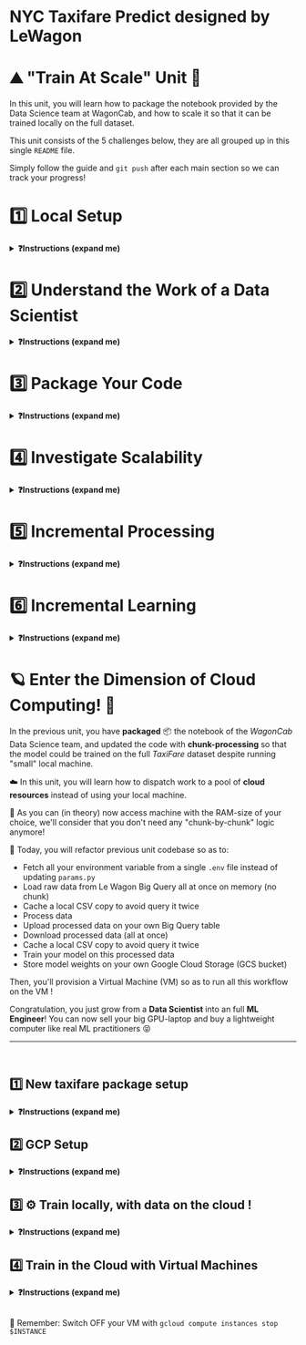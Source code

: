 # NYC Taxifare Predict designed by LeWagon

# ⛰ "Train At Scale" Unit 🗻

In this unit, you will learn how to package the notebook provided by the Data Science team at WagonCab, and how to scale it so that it can be trained locally on the full dataset.

This unit consists of the 5 challenges below, they are all grouped up in this single `README` file.

Simply follow the guide and `git push` after each main section so we can track your progress!

# 1️⃣ Local Setup

<details>
  <summary markdown='span'><strong>❓Instructions (expand me)</strong></summary>

As lead ML Engineer for the project, your first role is to set up a local working environment (with `pyenv`) and a python package that only contains the skeleton of your code base.

💡 Packaging notebooks is a key ML Engineer skill. It allows
- other users to collaborate on the code
- you to clone the code locally or on a remote machine to, for example, train the `taxifare` model on a more powerful machine
- you to put the code in production (on a server that never stops running) to expose it as an **API** or through a **website**
- you to render the code operable so that it can be run manually or plugged into an automation workflow

### 1.1) Create a new pyenv called [🐍 taxifare-env]

🐍 Create the virtual env

```bash
cd ~/code/<user.github_nickname>/{{local_path_to("07-ML-Ops/01-Train-at-scale/01-Train-at-scale")}}
python --version # First, check your Python version for <YOUR_PYTHON_VERSION> below (e.g. 3.10.6)
```

```bash
pyenv virtualenv <YOUR_PYTHON_VERSION> taxifare-env
pyenv local taxifare-env
pip install --upgrade pip
code .
```

Then, make sure both your OS' Terminal and your VS Code's integrated Terminal display `[🐍 taxifare-env]`.
In VS code, open any `.py` file and check that `taxifare-env` is activated by clicking on the pyenv section in the bottom right, as seen below:

<a href="https://wagon-public-datasets.s3.amazonaws.com/data-science-images/07-ML-OPS/pyenv-setup.png" target="_blank">
    <img src='https://wagon-public-datasets.s3.amazonaws.com/data-science-images/07-ML-OPS/pyenv-setup.png' width=400>
</a>

### 1.2) Get familiar with the taxifare package structure

❗️Take 10 minutes to understand the structure of the boilerplate we've prepared for you (don't go into detail); its entry point is `taxifare.interface.main_local`: follow it quickly.

```bash
. # Challenge folder root
├── Makefile          # 🚪 Your command "launcher". Use it extensively (launch training, tests, etc...)
├── README.md         # The file you are reading right now!
├── notebooks
│   └── datascientist_deliverable.ipynb   # The deliverable from the DS team!
├── requirements.txt   # List all third-party packages to add to your local environment
├── setup.py           # Enable `pip install` for your package
├── taxifare           # The code logic for this package
│   ├── __init__.py
│   ├── interface
│   │   ├── __init__.py
│   │   └── main_local.py  # 🚪 Your main Python entry point containing all "routes"
│   └── ml_logic
│   |    ├── __init__.py
│   |    ├── data.py           # Save, load and clean data
│   |    ├── encoders.py       # Custom encoder utilities
│   |    ├── model.py          # TensorFlow model
│   |    ├── preprocessor.py   # Sklearn preprocessing pipelines
│   |    ├── registry.py       # Save and load models
|   ├── utils.py    # # Useful python functions with no dependencies on taxifare logic
|   ├── params.py   # Global project params
|
├── tests  # Tests to run using `make test_...`
│   ├── ...
│   └── ...
├── .gitignore
```

🐍 Install your package on this new virtual env

```bash
cd ~/code/<user.github_nickname>/{{local_path_to("07-ML-Ops/01-Train-at-scale/01-Train-at-scale")}}
pip install -e .
```

Make sure the package is installed by running `pip list | grep taxifare`; it should print the absolute path to the package.


### 1.3) Where is the data?

**Raw data is in Google Big Query**

WagonCab's engineering team stores all it's cab course history since 2009 in a massive Big Query table `wagon-public-datasets.taxifare.raw_all`.
- This table contains `1.1 Million` for this challenge exactly, from **2009 to jun 2015**.
- *(Note from Le Wagon: In reality, there is 55M rows but we limited that for cost-control in the whole module)*

**Check access to Google Cloud Platform**
Your computer should already be configured to have access to Google Cloud Platform since [setup-day](https://github.com/lewagon/data-setup/blob/master/macOS.md#google-cloud-platform-setup)

🧪 Check that everything is fine
```bash
make test_gcp_setup
```

**We'll always cache all intermediate data locally in `~/.lewagon/mlops/` to avoid querying BQ twice**

💾 Let's store our `data` folder *outside* of this challenge folder so that it can be accessed by all other challenges throughout the whole ML Ops module. We don't want it to be tracked by `git` anyway!

``` bash
# Create the data folder
mkdir -p ~/.lewagon/mlops/data/

# Create relevant subfolders
mkdir ~/.lewagon/mlops/data/raw
mkdir ~/.lewagon/mlops/data/processed
```

💡While we are here, let's also create a storage folder for our `training_outputs` that will also be shared by all challenges

```bash
# Create the training_outputs folder
mkdir ~/.lewagon/mlops/training_outputs

# Create relevant subfolders
mkdir ~/.lewagon/mlops/training_outputs/metrics
mkdir ~/.lewagon/mlops/training_outputs/models
mkdir ~/.lewagon/mlops/training_outputs/params
```

You can now see that the data for the challenges to come is stored in `~/.lewagon/mlops/`, along with the notebooks of the Data Science team and the model outputs:

``` bash
tree -a ~/.lewagon/mlops/

# YOU SHOULD SEE THIS
├── data          # This is where you will:
│   ├── processed # Store intermediate, processed data
│   └── raw       # Download samples of the raw data
└── training_outputs
    ├── metrics # Store trained model metrics
    ├── models  # Store trained model weights (can be large!)
    └── params  # Store trained model hyperparameters
```

☝️ Feel free to remove all files but keep this empty folder structure at any time using

```bash
make reset_local_files
```

</details>

# 2️⃣ Understand the Work of a Data Scientist

<details>
  <summary markdown='span'><strong>❓Instructions (expand me)</strong></summary>

*⏱ Duration:  spend 1 hour on this*

🖥️ Open `datascientist_deliverable.ipynb` with VS Code (forget about Jupyter for this module), and run all cells carefully, while understanding them. This handover between you and the DS team is the perfect time to interact with them (i.e. your buddy or a TA).

❗️Make sure to use `taxifare-env` as an `ipykernel` venv

<a href="https://wagon-public-datasets.s3.amazonaws.com/data-science-images/07-ML-OPS/pyenv-notebook.png" target="_blank">
    <img src='https://wagon-public-datasets.s3.amazonaws.com/data-science-images/07-ML-OPS/pyenv-notebook.png' width=400>
</a>

</details>


# 3️⃣ Package Your Code

<details>
  <summary markdown='span'><strong>❓Instructions (expand me)</strong></summary>

🎯 Your goal is to be able to run the `taxifare.interface.main_local` module as seen below

```bash
# -> model
python -m taxifare.interface.main_local
```

🖥️ To do so, please code the missing parts marked with `# YOUR CODE HERE` in the following files; it should follow the Notebook pretty closely!

```bash
├── taxifare
│   ├── __init__.py
│   ├── interface
│   │   ├── __init__.py
│   │   └── main_local.py   # 🔵 🚪 Entry point: code both `preprocess_and_train()` and `pred()`
│   └── ml_logic
│       ├── __init__.py
│       ├── data.py          # 🔵 your code here
│       ├── encoders.py      # 🔵 your code here
│       ├── model.py         # 🔵 your code here
│       ├── preprocessor.py  # 🔵 your code here
│       ├── registry.py  # ✅ `save_model` and `load_model` are already coded for you
|   ├── params.py # 🔵 You need to fill your GCP_PROJECT
│   ├── utils.py
```

**🧪 Test your code**

Make sure you have the package installed correctly in your current taxifare-env, if not

```bash
pip list | grep taxifare
```

Then, make sure your package runs properly with `python -m taxifare.interface.main_local`.
- Debug it until it runs!
- Use the following dataset sizes

```python
# taxifare/ml_logic/params.py
DATA_SIZE = '1k'   # To iterate faster in debug mode 🐞
DATA_SIZE = '200k' # Should work at least once
# DATA_SIZE = 'all' 🚨 DON'T TRY YET, it's too big and will cost money!
```

Then, only try to pass tests with `make test_preprocess_and_train`!

✅ When you are all green, track your results on kitt with `make test_kitt`

</details>

# 4️⃣ Investigate Scalability

<details>
  <summary markdown='span'><strong>❓Instructions (expand me)</strong></summary>

*⏱ Duration:  spend 20 minutes at most on this*

Now that you've managed to make the package work for a small dataset, time to see how it will handle the real dataset!

👉 Change `ml_logic.params.DATA_SIZE` to `all` to start getting serious!

🕵️ Investigate which part of your code takes **the most time** and uses **the most memory**  using `taxifare.utils.simple_time_and_memory_tracker` to decorate the methods of your choice.

```python
# taxifare.ml_logic.data.py
from taxifare.utils import simple_time_and_memory_tracker

@simple_time_and_memory_tracker
def clean_data() -> pd.DataFrame:
    ...
```

💡 If you don't remember exactly how decorators work, refer to our [04/05-Communicate](https://kitt.lewagon.com/camps/<user.batch_slug>/lectures/content/04-Decision-Science_05-Communicate.slides.html?title=Communicate#/6/3) lecture!

🕵️ Try to answer the following questions with your buddy:
- What part of your code holds the key bottlenecks ?
- What kinds of bottlenecks are the most worrying? (time? memory?)
- Do you think it will scale if we had given you the 50M rows ? 500M ? By the way, the [real NYC dataset](https://www1.nyc.gov/site/tlc/about/tlc-trip-record-data.page) is even bigger and weights in at about 156GB!
- Can you think about potential solutions? Write down your ideas, but do not implement them yet!
</details>


# 5️⃣ Incremental Processing

<details>
  <summary markdown='span'><strong>❓Instructions (expand me)</strong></summary>

🎯 Your goal is to improve your codebase to be able to train the model on unlimited amount of rows, **without reaching RAM limits**, on a single computer.

## 5.1) Discussion

**What did we learn?**

We have memory and time constraints:
- A `(55M, 8)`-shaped raw data gets loaded into memory as a DataFrame and takes up about 10GB of RAM, which is too much for most computers.
- A `(55M, 65)`-shaped preprocessed DataFrame is even bigger.
- The `ml_logic.encoders.compute_geohash` method takes a very long time to process 🤯

One solution is to pay for a *cloud Virtual Machine (VM)* with enough RAM and process it there (this is often the simplest way to deal with such a problem).

**Proposed solution: incremental preprocessing 🔪 chunk by chunk 🔪**

<img src="https://wagon-public-datasets.s3.amazonaws.com/data-science-images/07-ML-OPS/process_by_chunk.png" width=500>

💡 As our preprocessor is *stateless*, we can easily:
- Avoid computing any _column-wise statistics_ but only perform _row-by-row preprocessing_
- Decouple the _preprocessing_ from the _training_ and store any intermediate results on disk!

🙏 Therefore, let's do the preprocessing *chunk by chunk*, with chunks of limited size (e.g. 100.000 rows), each chunk fitting nicely in memory:

1. We'll store `data_processed_chunk_01` on a hard-drive.
2. Then append `data_processed_chunk_02` to the first.
3. etc...
4. Until a massive CSV is stored at `~/.lewagon/mlops/data/processed/processed_all.csv`

5. In section 6️⃣, we'll `train()` our model chunk-by-chunk too by loading & training iteratively on each chunk (more on that next section)

## 5.2) Your turn: code `def preprocess()`

👶 **First, let's bring back smaller dataset sizes for debugging purposes**

```python
# params.py
DATA_SIZE = '1k'
CHUNK_SIZE = 200
```

**Then, code the new route given below by `def preprocess()` in your `ml_logic.interface.main_local` module; copy and paste the code below to get started**

[//]: # (  🚨 Code below is NOT the single source of truth. Original is in data-solutions repo 🚨 )

<br>

<details>
  <summary markdown='span'>👇 Code to copy 👇</summary>

```python
def preprocess(min_date: str = '2009-01-01', max_date: str = '2015-01-01') -> None:
    """
    Query and preprocess the raw dataset iteratively (by chunks).
    Then store the newly processed (and raw) data on local hard-drive for later re-use.

    - If raw data already exists on local disk:
        - use `pd.read_csv(..., chunksize=CHUNK_SIZE)`

    - If raw data does not yet exists:
        - use `bigquery.Client().query().result().to_dataframe_iterable()`

    """
    print(Fore.MAGENTA + "\n ⭐️ Use case: preprocess by batch" + Style.RESET_ALL)

    from taxifare.ml_logic.data import clean_data
    from taxifare.ml_logic.preprocessor import preprocess_features

    min_date = parse(min_date).strftime('%Y-%m-%d') # e.g '2009-01-01'
    max_date = parse(max_date).strftime('%Y-%m-%d') # e.g '2009-01-01'

    query = f"""
        SELECT {",".join(COLUMN_NAMES_RAW)}
        FROM {GCP_PROJECT_WAGON}.{BQ_DATASET}.raw_{DATA_SIZE}
        WHERE pickup_datetime BETWEEN '{min_date}' AND '{max_date}'
        ORDER BY pickup_datetime
        """
    # Retrieve `query` data as dataframe iterable
    data_query_cache_path = Path(LOCAL_DATA_PATH).joinpath("raw", f"query_{min_date}_{max_date}_{DATA_SIZE}.csv")
    data_processed_path = Path(LOCAL_DATA_PATH).joinpath("processed", f"processed_{min_date}_{max_date}_{DATA_SIZE}.csv")

    data_query_cache_exists = data_query_cache_path.is_file()
    if data_query_cache_exists:
        print("Get a dataframe iterable from local CSV...")
        chunks = None
        # YOUR CODE HERE

    else:
        print("Get a dataframe iterable from Querying Big Query server...")
        chunks = None
        # 🎯 Hints: `bigquery.Client(...).query(...).result(page_size=...).to_dataframe_iterable()`
        # YOUR CODE HERE

    for chunk_id, chunk in enumerate(chunks):
        print(f"processing chunk {chunk_id}...")

        # Clean chunk
        # YOUR CODE HERE

        # Create chunk_processed
        # 🎯 Hints: Create (`X_chunk`, `y_chunk`), process only `X_processed_chunk`, then concatenate (X_processed_chunk, y_chunk)
        # YOUR CODE HERE

        # Save and append the processed chunk to a local CSV at "data_processed_path"
        # 🎯 Hints: df.to_csv(mode=...)
        # 🎯 Hints: We want a CSV without index nor headers (they'd be meaningless)
        # YOUR CODE HERE

        # Save and append the raw chunk if not `data_query_cache_exists`
        # YOUR CODE HERE
    print(f"✅ data query saved as {data_query_cache_path}")
    print("✅ preprocess() done")


```

</details>

<br>

**❓Try to create and store the following preprocessed datasets**

- `data/processed/train_processed_1k.csv` by running `preprocess()`

<br>

**🧪 Test your code**

Test your code with `make test_preprocess_by_chunk`.

✅ When you are all green, track your results on kitt with `make test_kitt`

<br>

**❓Finally, create and store the real preprocessed datasets**

Using:
```python
# params.py
DATA_SIZE = 'all'
CHUNK_SIZE = 100000
```

🎉 Given a few hours of computation, we could easily process the 55 Million rows too, but let's not do it today 😅

</details>

# 6️⃣ Incremental Learning

<details>
  <summary markdown='span'><strong>❓Instructions (expand me)</strong></summary>

<br>

🎯 Goal: train our model on the full `.../processed/processed_all.csv`

## 6.1) Discussion

In theory, we cannot load such a big dataset of shape `(xxMillions, 65)` into RAM all at once, but we can load it in chunks.

**How do we train a model in chunks?**

This is called **incremental learning**, or **partial_fit**
- We initialize a model with random weights ${\theta_0}$
- We load the first `data_processed_chunk` into memory (say, 100_000 rows)
- We train our model on the first chunk and update its weights accordingly ${\theta_0} \rightarrow {\theta_1}$
- We load the second `data_processed_chunk` into memory
- We *retrain* our model on the second chunk, this time updating the previously computed weights ${\theta_1} \rightarrow {\theta_2}$!
- We rinse and repeat until the end of the dataset

❗️Not all Machine Learning models support incremental learning; only *parametric* models $f_{\theta}$ that are based on *iterative update methods* like Gradient Descent support it
- In **scikit-learn**, `model.partial_fit()` is only available for the SGDRegressor/Classifier and a few others ([read this carefully 📚](https://scikit-learn.org/0.15/modules/scaling_strategies.html#incremental-learning)).
- In **TensorFlow** and other Deep Learning frameworks, training is always iterative, and incremental learning is the default behavior! You just need to avoid calling `model.initialize()` between two chunks!

❗️Do not confuse `chunk_size` with `batch_size` from Deep Learning

👉 For each (big) chunk, your model will read data in many (small) batches over several epochs

<img src='https://wagon-public-datasets.s3.amazonaws.com/data-science-images/07-ML-OPS/train_by_chunk.png'>

👍 **Pros:** this universal approach is framework-independent; you can use it with `scikit-learn`, XGBoost, TensorFlow, etc.

👎 **Cons:** the model will be biased towards fitting the *latest* chunk better than the *first* ones. In our case, it is not a problem as our training dataset is shuffled, but it is important to keep that in mind when we do a partial fit of our model with newer data once it is in production.

<br>

<details>
  <summary markdown='span'><strong>🤔 Do we really need chunks with TensorFlow?</strong></summary>

Granted, thanks to TensorFlow datasets you will not always need "chunks" as you can use batch-by-batch dataset loading as seen below

```python
import tensorflow as tf

ds = tf.data.experimental.make_csv_dataset(data_processed_all.csv, batch_size=256)
model.fit(ds)
```

We will see that in Recap. Still, in this challenge, we would like to teach you the universal method of incrementally fitting in chunks, as it applies to any framework, and will prove useful to *partially retrain* your model with newer data once it is put in production.
</details>

<br>

## 6.2) Your turn - code `def train()`

**Try to code the new route given below by `def train()` in your `ml_logic.interface.main_local` module; copy and paste the code below to get started**

Again, start with a very small dataset size, then finally train your model on 500k rows.

[//]: # (  🚨 Code below is not the single source of truth 🚨 )

<details>
  <summary markdown='span'><strong>👇 Code to copy 👇</strong></summary>

```python
def train(min_date:str = '2009-01-01', max_date:str = '2015-01-01') -> None:
    """
    Incremental train on the (already preprocessed) dataset locally stored.
    - Loading data chunk-by-chunk
    - Updating the weight of the model for each chunk
    - Saving validation metrics at each chunks, and final model weights on local disk
    """

    print(Fore.MAGENTA + "\n ⭐️ Use case:train by batch" + Style.RESET_ALL)
    from taxifare.ml_logic.registry import save_model, save_results
    from taxifare.ml_logic.model import (compile_model, initialize_model, train_model)

    data_processed_path = Path(LOCAL_DATA_PATH).joinpath("processed", f"processed_{min_date}_{max_date}_{DATA_SIZE}.csv")
    model = None
    metrics_val_list = []  # store each val_mae of each chunk

    # Iterate in chunks and partial fit on each chunk
    chunks = pd.read_csv(data_processed_path,
                         chunksize=CHUNK_SIZE,
                         header=None,
                         dtype=DTYPES_PROCESSED)

    for chunk_id, chunk in enumerate(chunks):
        print(f"training on preprocessed chunk n°{chunk_id}")
        # You can adjust training params for each chunk if you want!
        learning_rate = 0.0005
        batch_size = 256
        patience=2
        split_ratio = 0.1 # Higher train/val split ratio when chunks are small! Feel free to adjust.

        # Create (X_train_chunk, y_train_chunk, X_val_chunk, y_val_chunk)
        train_length = int(len(chunk)*(1-split_ratio))
        chunk_train = chunk.iloc[:train_length, :].sample(frac=1).to_numpy()
        chunk_val = chunk.iloc[train_length:, :].sample(frac=1).to_numpy()

        X_train_chunk = chunk_train[:, :-1]
        y_train_chunk = chunk_train[:, -1]
        X_val_chunk = chunk_val[:, :-1]
        y_val_chunk = chunk_val[:, -1]

        # Train a model *incrementally*, and store the val MAE of each chunk in `metrics_val_list`
        # YOUR CODE HERE

    # Return the last value of the validation MAE
    val_mae = metrics_val_list[-1]

    # Save model and training params
    params = dict(
        learning_rate=learning_rate,
        batch_size=batch_size,
        patience=patience,
        incremental=True,
        chunk_size=CHUNK_SIZE
    )

    print(f"✅ Trained with MAE: {round(val_mae, 2)}")

     # Save results & model
    save_results(params=params, metrics=dict(mae=val_mae))
    save_model(model=model)

    print("✅ train() done")

def pred(X_pred: pd.DataFrame = None) -> np.ndarray:

    print(Fore.MAGENTA + "\n ⭐️ Use case: pred" + Style.RESET_ALL)

    from taxifare.ml_logic.registry import load_model
    from taxifare.ml_logic.preprocessor import preprocess_features

    if X_pred is None:
       X_pred = pd.DataFrame(dict(
           pickup_datetime=[pd.Timestamp("2013-07-06 17:18:00", tz='UTC')],
           pickup_longitude=[-73.950655],
           pickup_latitude=[40.783282],
           dropoff_longitude=[-73.984365],
           dropoff_latitude=[40.769802],
           passenger_count=[1],
       ))

    model = load_model()
    X_processed = preprocess_features(X_pred)
    y_pred = model.predict(X_processed)

    print(f"✅ pred() done")
    return y_pred

```

</details>

**🧪 Test your code**

Check it out with `make test_train_by_chunk`

✅ When you are all green, track your results on kitt with `make test_kitt`

🏁 🏁 🏁 🏁 Congratulations! 🏁 🏁 🏁 🏁


</details>


# 🪐 Enter the Dimension of Cloud Computing! 🚀

In the previous unit, you have **packaged** 📦 the notebook of the _WagonCab_ Data Science team, and updated the code with **chunk-processing** so that the model could be trained on the full _TaxiFare_ dataset despite running "small" local machine.

☁️ In this unit, you will learn how to dispatch work to a pool of **cloud resources** instead of using your local machine.

💪 As you can (in theory) now access machine with the RAM-size of your choice, we'll consider that you don't need any "chunk-by-chunk" logic anymore!

🎯 Today, you will refactor previous unit codebase so as to:
- Fetch all your environment variable from a single `.env` file instead of updating `params.py`
- Load raw data from Le Wagon Big Query all at once on memory (no chunk)
- Cache a local CSV copy to avoid query it twice
- Process data
- Upload processed data on your own Big Query table
- Download processed data (all at once)
- Cache a local CSV copy to avoid query it twice
- Train your model on this processed data
- Store model weights on your own Google Cloud Storage (GCS bucket)

Then, you'll provision a Virtual Machine (VM) so as to run all this workflow on the VM !

Congratulation, you just grow from a **Data Scientist** into an full **ML Engineer**!
You can now sell your big GPU-laptop and buy a lightweight computer like real ML practitioners 😝

---

<br>

## 1️⃣ New taxifare package setup

<details>
  <summary markdown='span'><strong>❓Instructions (expand me)</strong></summary>


### Project Structure

👉 From now on, you will start each new challenge with the solution of the previous challenge

👉 Each new challenge will bring in an additional set of features

Here are the main files of interest:
```bash
.
├── .env                            # ⚙️ Single source of all config variables
├── .envrc                          # 🎬 .env automatic loader (used by direnv)
├── Makefile                        # New commands "run_train", "run_process", etc..
├── README.md
├── requirements.txt
├── setup.py
├── taxifare
│   ├── __init__.py
│   ├── interface
│   │   └── main_local.py           # 🚪 (OLD) entry point
│   │   └── main.py                 # 🚪 (NEW) entry point: No more chunks 😇 - Just process(), train()
│   ├── ml_logic
│       ├── data.py                 # (UPDATED) Loading and storing data from/to Big Query !
│       ├── registry.py             # (UPDATED) Loading and storing model weights from/to Cloud Storage!
│       ├── ...
│   ├── params.py                   # Simply load all .env variables into python objects
│   └── utils.py
└── tests
```


#### ⚙️ `.env.sample`

This file is a _template_ designed to help you create a `.env` file for each challenge. The `.env.sample` file contains the variables required by the code and expected in the `.env` file. 🚨 Keep in mind that the `.env` file **should never be tracked with Git** to avoid exposing its content, so we have added it to your `.gitignore`.

#### 🚪 `main.py`

Bye bye `taxifare.interface.main_local` module, you served us well ❤️

Long live `taxifare.interface.main`, our new package entry point ⭐️ to:

- `preprocess`: preprocess the data and store `data_processed`
- `train`: train on processed data and store model weights
- `evaluate`: evaluate the performance of the latest trained model on new data
- `pred`: make a prediction on a `DataFrame` with a specific version of the trained model


🚨 One main change in the code of the package is that we chose to delegate some of its work to dedicated modules in order to limit the size of the `main.py` file. The main changes concern:

- The project configuration: Single source of truth is `.env`
  - `.envrc` tells `direnv` to loads the `.env` as environment variables
  - `params.py` then loads all these variable in python, and should not be changed manually anymore

- `registry.py`: the code evolved to store the trained model either locally or - _spoiler alert_ - in the cloud
  - Notice the new env variable `MODEL_TARGET` (`local` or `gcs`)

- `data.py` has refactored 2 methods that we'll use heavily in `main.py`
  - `get_data_with_cache()` (get some data from Big Query or cached CSV if exists)
  - `load_data_to_bq()` (upload some data to BQ)



### Setup

#### Install `taxifare` version `0.0.7`

**💻 Install the new package version**
```bash
make reinstall_package # always check what make do in Makefile
```

**🧪 Check the package version**
```bash
pip list | grep taxifare
# taxifare               0.0.7
```

#### Setup direnv & .env

Our goal is to be able to configure the behavior of our _package_ 📦 depending on the value of the variables defined in a `.env` project configuration file.

**💻 In order to do so, we will install the `direnv` shell extension.** Its job is to locate the nearest `.env` file in the parent directory structure of the project and load its content into the environment.

``` bash
# MacOS
brew install direnv

# Ubuntu (Linux or Windows WSL2)
sudo apt update
sudo apt install -y direnv
```
Once `direnv` is installed, we need to tell `zsh` to load `direnv` whenever the shell starts

``` bash
code ~/.zshrc
```

The list of plugins is located in the beginning of the file and should look like this when you add `direnv`:

``` bash
plugins=(...direnv)
```

Start a new `zsh` window in order to load `direnv`

**💻 At this point, `direnv` is still not able to load anything, as there is no `.env` file, so let's create one:**

- Duplicate the `env.sample` file and rename the duplicate as `.env`
- Enable the project configuration with `direnv allow .` (the `.` stands for _current directory_)

🧪 Check that `direnv` is able to read the environment variables from the `.env` file:

```bash
echo $DATA_SIZE
# 1k --> Let's keep it small!
```

From now on, every time you need to update the behavior of the project:
1. Edit `.env`, save it
2. Then
```bash
direnv reload . # to reload your env variables 🚨🚨
```

**☝️ You *will* forget that. Prove us wrong 😝**

```bash
# Ok so, for this unit, alway keep data size values small (good practice for dev purposes)
DATA_SIZE=1k
CHUNK_SIZE=200
```

</details>

## 2️⃣ GCP Setup

<details>
<summary markdown='span'><strong>❓Instructions (expand me)</strong></summary>

**Google Cloud Platform** will allow you to allocate and use remote resources in the cloud. You can interact with it via:
- 🌐 [console.cloud.google.com](https://console.cloud.google.com)
- 💻 Command Line Tools
  - `gcloud`
  - `bq` (big query - SQL)
  - `gsutils` (cloud storage - buckets)


### a) `gcloud` CLI

- Find the `gcloud` command that lists your own **GCP project ID**.
- 📝 Fill in the `GCP_PROJECT` variable in the `.env` project configuration with the ID of your GCP project
- 🧪 Run the tests with `make test_gcp_project`

<details>
  <summary markdown='span'><strong>💡 Hint </strong></summary>


  You can use the `-h` or the `--help` (more details) flags in order to get contextual help on the `gcloud` commands or sub-commands; use `gcloud billing -h` to get the `gcloud billing` sub-command's help, or `gcloud billing --help` for more detailed help.

  👉 Pressing `q` is usually the way to exit help mode if the command did not terminate itself (`Ctrl + C` also works)

  Also note that running `gcloud` without arguments lists all the available sub-commands by group.

</details>

### b) Cloud Storage (GCS) and the `gsutil` CLI

The second CLI tool that you will use often allows you to deal with files stored within **buckets** on Cloud Storage.

We'll use it to store large & unstructured data such as model weights :)

**💻 Create a bucket in your GCP account using `gsutil`**

- Make sure to create the bucket where you are located yourself (use `GCP_REGION` in the `.env`)
- Fill also the `BUCKET_NAME` variable with the name of your choice (must be globally unique and lower case!)

e.g.
```bash
BUCKET_NAME = taxifare_<user.github_nickname>
```
- `direnv reload .` ;)

Tips: The CLI can interpolate `.env` variables by prefix them with a `$` sign (e.g. `$GCP_REGION`)
<details>
  <summary markdown='span'>🎁 Solution</summary>

```bash
gsutil ls                               # list buckets

gsutil mb \                             # make bucket
    -l $GCP_REGION \
    -p $GCP_PROJECT \
    gs://$BUCKET_NAME                     # make bucket

gsutil rm -r gs://$BUCKET_NAME               # delete bucket
```
You can also use the [Cloud Storage console](https://console.cloud.google.com/storage/) in order create a bucket or list the existing buckets and their content.

Do you see how much slower the GCP console (web interface) is compared to the command line?

</details>

**🧪 Run the tests with `make test_gcp_bucket`**

### c) Big Query and the `bq` CLI

Biq Query is a data-warehouse, used to store structured data, that can be queried rapidly.

💡 To be more precise, Big Query is an online massively-parallel **Analytical Database** (as opposed to **Transactional Database**)

- Data is stored by columns (as opposed to rows on PostGres for instance)
- It's optimized for large transformation such as `group-by`, `join`, `where` etc...easily
- But it's not optimized for frequent row-by-row insert/delete

Le WagonCab is actually using a managed postgreSQL (e.g. [Google Cloud SQL](https://cloud.google.com/sql)) as its main production database on which it's Django app is storing / reading hundred thousands of individual transactions per day!

Every night, Le WagonCab launch a "database replication" job that applies the daily diffs of the "main" postgresSQL into the "replica" Big Query warehouse. Why?
- Because you don't want to run queries directly against your production-database! That could slow down your users.
- Because analysis is faster/cheaper on columnar databases
- Because you also want to integrate other data in your warehouse to JOIN them (e.g marketing data from Google Ads...)

👉 Back to our business:

**💻 Let's create our own dataset where we'll store & query preprocessed data !**

- Using `bq` and the following env variables, create a new _dataset_ called `taxifare` on your own `GCP_PROJECT`

```bash
BQ_DATASET=taxifare
BQ_REGION=...
GCP_PROJECT=...
```

- Then add 3 new _tables_ `processed_1k`, `processed_200k`, `processed_all`

<details>
  <summary markdown='span'>💡 Hints</summary>

Although the `bq` command is part of the **Google Cloud SDK** that you installed on your machine, it does not seem to follow the same help pattern as the `gcloud` and `gsutil` commands.

Try running `bq` without arguments to list the available sub-commands.

What you are looking for is probably in the `mk` (make) section.
</details>

<details>
  <summary markdown='span'><strong>🎁 Solution </strong></summary>

``` bash
bq mk \
    --project_id $GCP_PROJECT \
    --data_location $BQ_REGION \
    $BQ_DATASET

bq mk --location=$GCP_REGION $BQ_DATASET.processed_1k
bq mk --location=$GCP_REGION $BQ_DATASET.processed_200k
bq mk --location=$GCP_REGION $BQ_DATASET.processed_all

bq show
bq show $BQ_DATASET
bq show $BQ_DATASET.processed_1k

```

</details>

**🧪 Run the tests with `make test_big_query`**


🎁 Look at `make reset_all_files` directive --> It resets all local files (csvs, models, ...) and data from bq tables and buckets, but preserve local folder structure, bq tables schema, and gsutil buckets.

Very useful to reset state of your challenge if you are uncertain and you want to debug yourself!

👉 Run `make reset_all_files` safely now, it will remove files from unit 01 and make it clearer

👉 Run `make show_sources_all` to see that you're back from a blank state!

✅ When you are all set, track your results on Kitt with `make test_kitt` (don't wait, this takes > 1min)

</details>

## 3️⃣ ⚙️ Train locally, with data on the cloud !

<details>
  <summary markdown='span'><strong>❓Instructions (expand me)</strong></summary>

🎯 Your goal is to fill-up `taxifare.interface.main` so that you can run every 4 routes _one by one_

```python
if __name__ == '__main__':
    # preprocess()
    # train()
    # evaluate()
    # pred()
```

To do so, you can either:

- 🥵 Uncomment the routes above, one after the other, and run `python -m taxifare.interface.main` from your Terminal

- 😇 Smarter: use each of the following `make` commands that we created for you below

💡 Make sure to read each function docstring carefully
💡 Don't try to parallelize route completion. Fix them one after the other.
💡 Take time to read carefully the tracebacks, and add breakpoint() to your code or to the test itself (you are 'engineers' now)!

**Preprocess**

💡 Feel free to refer back to `main_local.py` when needed! Some of the syntax can be re-used

```bash
# Call your preprocess()
make run_preprocess
# Then test this route, but with all combinations of states (.env, cached_csv or not)
make test_preprocess
```

**Train**

💡 Be sure to understand what happens when MODEL_TARGET = 'gcs' vs 'local'
💡 We advise you to set `verbose=0` on model training to shorter your logs!

```bash
make run_train
make test_train
```

**Evaluate**

Be sure to understand what happens when MODEL_TARGET = 'gcs' vs 'local'
```bash
make run_evaluate
make test_evaluate
```

**Pred**

This one is easy
```bash
make run_pred
make test_pred
```

✅ When you are all set, track your results on Kitt with `make test_kitt`

🏁 Congrats for the heavy refactoring! You now have a very robust package that can be deployed in the cloud to be used with `DATA_SIZE='all'` 💪

</details>

## 4️⃣ Train in the Cloud with Virtual Machines


<details>
  <summary markdown='span'><strong>❓Instructions (expand me)</strong></summary>


### Enable the Compute Engine Service

In GCP, many services are not enabled by default. The service to activate in order to use _virtual machines_ is **Compute Engine**.

**❓How do you enable a GCP service?**

Find the `gcloud` command to enable a **service**.

<details>
  <summary markdown='span'>💡 Hints</summary>

[Enabling an API](https://cloud.google.com/endpoints/docs/openapi/enable-api#gcloud)
</details>

### Create your First Virtual Machine

The `taxifare` package is ready to train on a machine in the cloud. Let's create our first *Virtual Machine* instance!

**❓Create a Virtual Machine**

Head over to the GCP console, specifically the [Compute Engine page](https://console.cloud.google.com/compute). The console will allow you to easily explore the available options. Make sure to create an **Ubuntu** instance (read the _how-to_ below and have a look at the _hint_ after it).

<details>
  <summary markdown='span'><strong> 🗺 How to configure your VM instance </strong></summary>


  Let's explore the options available. The top right of the interface gives you a monthly estimate of the cost for the selected parameters if the VM remains online all the time.

  The default options should be enough for what we want to do now, except for one: we want to choose the operating system that the VM instance will be running.

  Go to the **"Boot disk"** section, click on **"CHANGE"** at the bottom, change the **operating system** to **Ubuntu**, and select the latest **Ubuntu xx.xx LTS x86/64** (Long Term Support) version.

  Ubuntu is the [Linux distro](https://en.wikipedia.org/wiki/Linux_distribution) that will resemble the configuration on your machine the most, following the [Le Wagon setup](https://github.com/lewagon/data-setup). Whether you are on a Mac, using Windows WSL2 or on native Linux, selecting this option will allow you to play with a remote machine using the commands you are already familiar with.
</details>

<details>
  <summary markdown='span'><strong>💡 Hint </strong></summary>

  In the future, when you know exactly what type of VM you want to create, you will be able to use the `gcloud compute instances` command if you want to do everything from the command line; for example:

  ``` bash
  INSTANCE=taxi-instance
  IMAGE_PROJECT=ubuntu-os-cloud
  IMAGE_FAMILY=ubuntu-2204-lts

  gcloud compute instances create $INSTANCE --image-project=$IMAGE_PROJECT --image-family=$IMAGE_FAMILY
  ```
</details>

**💻 Fill in the `INSTANCE` variable in the `.env` project configuration**


### Setup your VM

You have access to virtually unlimited computing power at your fingertips, ready to help with trainings or any other task you might think of.

**❓How do you connect to the VM?**

The GCP console allows you to connect to the VM instance through a web interface:

<a href="https://wagon-public-datasets.s3.amazonaws.com/data-science-images/DE/gce-vm-ssh.png"><img src="https://wagon-public-datasets.s3.amazonaws.com/data-science-images/DE/gce-vm-ssh.png" height="450" alt="gce vm ssh"></a><a href="https://wagon-public-datasets.s3.amazonaws.com/07-ML-Ops/02-Cloud-Training/GCE_SSH_in_browser.png"><img style="margin-left: 15px;" src="https://wagon-public-datasets.s3.amazonaws.com/07-ML-Ops/02-Cloud-Training/GCE_SSH_in_browser.png" height="450" alt="gce console ssh"></a>

You can disconnect by typing `exit` or closing the window.

A nice alternative is to connect to the virtual machine right from your command line 🤩

<a href="https://wagon-public-datasets.s3.amazonaws.com/07-ML-Ops/02-Cloud-Training/GCE_SSH_in_terminal.png"><img src="https://wagon-public-datasets.s3.amazonaws.com/07-ML-Ops/02-Cloud-Training/GCE_SSH_in_terminal.png" height="450" alt="gce ssh"></a>

All you need to do is to `gcloud compute ssh` on a running instance and to run `exit` when you want to disconnect 🎉

``` bash
INSTANCE=taxi-instance

gcloud compute ssh $INSTANCE
```

<details>
  <summary markdown='span'><strong>💡 Error 22 </strong></summary>


  If you encounter a `port 22: Connection refused` error, just wait a little more for the VM instance to complete its startup.

  Just run `pwd` or `hostname` if you ever wonder on which machine you are running your commands.
</details>

**❓How do you setup the VM to run your python code?**

Let's run a light version of the [Le Wagon setup](https://github.com/lewagon/data-setup).

**💻 Connect to your VM instance and run the commands of the following sections**

<details>
  <summary markdown='span'><strong> ⚙️ <code>zsh</code> and <code>omz</code> (expand me)</strong></summary>

The **zsh** shell and its **Oh My Zsh** framework are the _CLI_ configuration you are already familiar with. When prompted, make sure to accept making `zsh` the default shell.

``` bash
sudo apt update
sudo apt install -y zsh
sh -c "$(curl -fsSL https://raw.github.com/ohmyzsh/ohmyzsh/master/tools/install.sh)"
```

👉 Now the _CLI_ of the remote machine starts to look a little more like the _CLI_ of your local machine
</details>

<details>
  <summary markdown='span'><strong> ⚙️ <code>pyenv</code> and <code>pyenv-virtualenv</code> (expand me)</strong></summary>

Clone the `pyenv` and `pyenv-virtualenv` repos on the VM:

``` bash
git clone https://github.com/pyenv/pyenv.git ~/.pyenv
git clone https://github.com/pyenv/pyenv-virtualenv.git ~/.pyenv/plugins/pyenv-virtualenv
```

Open ~/.zshrc in a Terminal code editor:

``` bash
nano ~/.zshrc
```

Add `pyenv`, `ssh-agent` and `direnv` to the list of `zsh` plugins on the line with `plugins=(git)` in `~/.zshrc`: in the end, you should have `plugins=(git pyenv ssh-agent direnv)`. Then, exit and save (`Ctrl + X`, `Y`, `Enter`).

Make sure that the modifications were indeed saved:

``` bash
cat ~/.zshrc | grep "plugins="
```

Add the pyenv initialization script to your `~/.zprofile`:

``` bash
cat << EOF >> ~/.zprofile
export PYENV_ROOT="\$HOME/.pyenv"
export PATH="\$PYENV_ROOT/bin:\$PATH"
eval "\$(pyenv init --path)"
EOF
```

👉 Now we are ready to install Python

</details>

<details>
  <summary markdown='span'><strong> ⚙️ <code>Python</code> (expand me)</strong></summary>

Add dependencies required to build Python:

``` bash
sudo apt-get update; sudo apt-get install make build-essential libssl-dev zlib1g-dev \
libbz2-dev libreadline-dev libsqlite3-dev wget curl llvm \
libncursesw5-dev xz-utils tk-dev libxml2-dev libxmlsec1-dev libffi-dev liblzma-dev \
python3-dev
```

ℹ️ If a window pops up to ask you which services to restart, just press *Enter*:

<a href="https://wagon-public-datasets.s3.amazonaws.com/data-science-images/DE/gce-apt-services-restart.png"><img src="https://wagon-public-datasets.s3.amazonaws.com/data-science-images/DE/gce-apt-services-restart.png" width="450" alt="gce apt services restart"></a>

Now we need to start a new user session so that the updates in `~/.zshrc` and `~/.zprofile` are taken into account. Run the command below 👇:

``` bash
zsh --login
```

Install the same python version that you use for the bootcamp, and create a `lewagon` virtual env. This can take a while and look like it is stuck, but it is not:

``` bash
# e.g. with 3.10.6
pyenv install 3.10.6
pyenv global 3.10.6
pyenv virtualenv 3.10.6 taxifare-env
pyenv global taxifare-env
```

</details>

<details>
  <summary markdown='span'><strong> ⚙️ <code>git</code> authentication with GitHub (expand me)</strong></summary>

Copy your private key 🔑 to the _VM_ in order to allow it to access your GitHub account.

⚠️ Run this single command on your machine, not in the VM ⚠️

``` bash
INSTANCE=taxi-instance

# scp stands for secure copy (cp)
gcloud compute scp ~/.ssh/id_ed25519 $USER@$INSTANCE:~/.ssh/
```

⚠️ Then, resume running commands in the VM ⚠️

Register the key you just copied after starting `ssh-agent`:

``` bash
eval "$(ssh-agent -s)"
ssh-add ~/.ssh/id_ed25519
```

Enter your *passphrase* if asked to.

👉 You are now able to interact with your **GitHub** account from the _virtual machine_
</details>

<details>
  <summary markdown='span'><strong> ⚙️ <em>Python</em> code authentication to GCP (expand me)</strong></summary>

The code of your package needs to be able to access your Big Query data warehouse.

To do so, we will login to your account using the command below 👇

``` bash
gcloud auth application-default login
```

❗️ Note: In a full production environment we would create a service account applying the least privilege principle for the vm but this is the easiest approach for development.

Let's verify that your Python code can now access your GCP resources. First, install some packages:

``` bash
pip install -U pip
pip install google-cloud-storage
```

Then, [run Python code from the _CLI_](https://stackoverflow.com/questions/3987041/run-function-from-the-command-line). This should list your GCP buckets:

``` bash
python -c "from google.cloud import storage; \
    buckets = storage.Client().list_buckets(); \
    [print(b.name) for b in buckets]"
```

</details>

Your _VM_ is now fully operational with:
- A python venv (lewgon) to run your code
- The credentials to connect to your _GitHub_ account
- The credentials to connect to your _GCP_ account

The only thing that is missing is the code of your project!

**🧪 Let's run a few tests inside your _VM Terminal_ before we install it:**

- Default shell is `/usr/bin/zsh`
    ```bash
    echo $SHELL
    ```
- Python version is `3.10.6`
    ```bash
    python --version
    ```
- Active GCP project is the same as `$GCP_PROJECT` in your `.env` file
    ```bash
    gcloud config list project
    ```

Your VM is now a data science beast 🔥

### Train in the Cloud

Let's run your first training in the cloud!

**❓How do you setup and run your project on the virtual machine?**

**💻 Clone your package, install its requirements**

<details>
  <summary markdown='span'><strong>💡 Hint </strong></summary>

You can copy your code to the VM by cloning your GitHub project with this syntax:

```bash
git clone git@github.com:<user.github_nickname>/{{local_path_to("07-ML-Ops/02-Cloud-training/01-Cloud-training")}}
```

Enter the directory of today's taxifare package (adapt the command):

``` bash
cd <path/to/the/package/model/dir>
```

Create directories to save the model and its parameters/metrics:

``` bash
make reset_local_files
```

Create a `.env` file with all required parameters to use your package:

``` bash
cp .env.sample .env
```

Fill in the content of the `.env` file (complete the missing values, change any values that are specific to your virtual machine):

``` bash
nano .env
```

Install `direnv` to load your `.env`:

``` bash
sudo apt update
sudo apt install -y direnv
```

ℹ️ If a window pops up to ask you which services to restart, just press *Enter*.

Reconnect (simulate a user reboot) so that `direnv` works:

``` bash
zsh --login
```

Allow your `.envrc`:

``` bash
direnv allow .
```

Install the taxifare package (and all its dependencies)!

``` bash
pip install .
```

</details>

**🔥 Run the preprocessing and the training in the cloud 🔥**!

``` bash
make run_all
```

<a href="https://wagon-public-datasets.s3.amazonaws.com/data-science-images/DE/gce-train-ssh.png"><img src="https://wagon-public-datasets.s3.amazonaws.com/data-science-images/DE/gce-train-ssh.png" height="450" alt="gce train ssh"></a>

> `Project not set` error from GCP services? You can add a `GCLOUD_PROJECT` environment variable that should be the same as your `GCP_PROJECT`

🧪 Track your progress on Kitt to conclude (from your VM)

```bash
make test_kitt
```

**🏋🏽‍♂️ Go Big: re-run everything with `DATA_SIZE = 'all'`  `CHUNK_SIZE=100k` chunks for instance 🏋🏽‍♂️**!

**🏁 Switch OFF your VM to finish 🌒**

You can easily start and stop a VM instance from the GCP console, which allows you to see which instances are running.

<a href="https://wagon-public-datasets.s3.amazonaws.com/data-science-images/DE/gce-vm-start.png"><img src="https://wagon-public-datasets.s3.amazonaws.com/data-science-images/DE/gce-vm-start.png" height="450" alt="gce vm start"></a>

<details>
  <summary markdown='span'><strong>💡 Hint </strong></summary>

A faster way to start and stop your virtual machine is to use the command line. The commands still take some time to complete, but you do not have to navigate through the GCP console interface.

Have a look at the `gcloud compute instances` command in order to start, stop, or list your instances:

``` bash
INSTANCE=taxi-instance

gcloud compute instances stop $INSTANCE
gcloud compute instances list
gcloud compute instances start $INSTANCE
```
</details>

🚨 Computing power does not grow on trees 🌳, do not forget to switch the VM **off** whenever you stop using it! 💸

</details>

<br>


🏁 Remember: Switch OFF your VM with `gcloud compute instances stop $INSTANCE`



